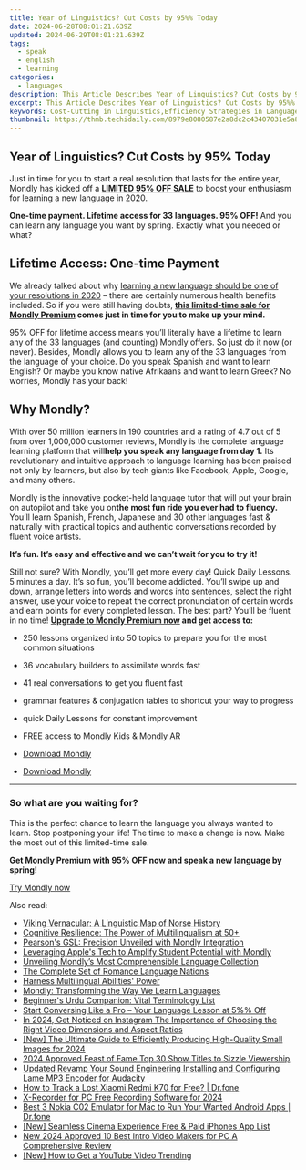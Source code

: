 ```yaml
---
title: Year of Linguistics? Cut Costs by 95%% Today
date: 2024-06-28T08:01:21.639Z
updated: 2024-06-29T08:01:21.639Z
tags:
  - speak
  - english
  - learning
categories:
  - languages
description: This Article Describes Year of Linguistics? Cut Costs by 95%% Today
excerpt: This Article Describes Year of Linguistics? Cut Costs by 95%% Today
keywords: Cost-Cutting in Linguistics,Efficiency Strategies in Language Studies,Reducing Expenses in Linguistic Research,Linguistics Budget Optimization,Affordable Linguistic Solutions,Language Study Cost Reduction Techniques,Financial Management for Linguists
thumbnail: https://thmb.techidaily.com/8979e8080587e2a8dc2c43407031e5a8747618e7ac4eca2f3b40cffb1bdf15c9.jpg
---
```


## Year of Linguistics? Cut Costs by 95% Today

 Just in time for you to start a real resolution that lasts for the entire year, Mondly has kicked off a [**LIMITED 95% OFF SALE**](https://shop.mondly.com/affiliate.php?ACCOUNT=ATISTUDI&AFFILIATE=108875&PATH=https://www.mondly.com?AFFILIATE=108875) to boost your enthusiasm for learning a new language in 2020.

**One-time payment. Lifetime access for 33 languages. 95% OFF!** And you can learn any language you want by spring. Exactly what you needed or what?

## Lifetime Access: One-time Payment

 We already talked about why [learning a new language should be one of your resolutions in 2020](https://shop.mondly.com/affiliate.php?ACCOUNT=ATISTUDI&AFFILIATE=108875&PATH=https://www.mondly.com?AFFILIATE=108875) – there are certainly numerous health benefits included. So if you were still having doubts, **[this limited-time sale for Mondly Premium](https://shop.mondly.com/affiliate.php?ACCOUNT=ATISTUDI&AFFILIATE=108875&PATH=https://www.mondly.com?AFFILIATE=108875) comes just in time for you to make up your mind.**

 95% OFF for lifetime access means you’ll literally have a lifetime to learn any of the 33 languages (and counting) Mondly offers. So just do it now (or never). Besides, Mondly allows you to learn any of the 33 languages from the language of your choice. Do you speak Spanish and want to learn English? Or maybe you know native Afrikaans and want to learn Greek? No worries, Mondly has your back!

## Why Mondly?

 With over 50 million learners in 190 countries and a rating of 4.7 out of 5 from over 1,000,000 customer reviews, Mondly is the complete language learning platform that will**help you** **speak any language from day 1.** Its revolutionary and intuitive approach to language learning has been praised not only by learners, but also by tech giants like Facebook, Apple, Google, and many others.

 Mondly is the innovative pocket-held language tutor that will put your brain on autopilot and take you on**the most fun ride you ever had to fluency.** You’ll learn Spanish, French, Japanese and 30 other languages fast & naturally with practical topics and authentic conversations recorded by fluent voice artists.

 **It’s fun. It’s easy and effective and we can’t wait for you to try it!**

 Still not sure? With Mondly, you’ll get more every day! Quick Daily Lessons. 5 minutes a day. It’s so fun, you’ll become addicted. You’ll swipe up and down, arrange letters into words and words into sentences, select the right answer, use your voice to repeat the correct pronunciation of certain words and earn points for every completed lesson. The best part? You’ll be fluent in no time! **[Upgrade to Mondly Premium now](https://shop.mondly.com/affiliate.php?ACCOUNT=ATISTUDI&AFFILIATE=108875&PATH=https://www.mondly.com?AFFILIATE=108875) and get access to:**

* 250 lessons organized into 50 topics to prepare you for the most common situations
* 36 vocabulary builders to assimilate words fast
* 41 real conversations to get you fluent fast
* grammar features & conjugation tables to shortcut your way to progress
* quick Daily Lessons for constant improvement
* FREE access to Mondly Kids & Mondly AR

* [Download Mondly](https://www.facebook.com/sharer/sharer.php?u=https%3A%2F%2Fwww.mondly.com%2Fblog%2Fmake-learning-new-language-easiest-resolution-2020-95-off%2F&t=Make+Learning+a+New+Language+Your+Easiest+Resolution+of+2020+with+95%25+off "Share on Facebook")
* [Download Mondly](https://shop.mondly.com/affiliate.php?ACCOUNT=ATISTUDI&AFFILIATE=108875&PATH=https://www.mondly.com?AFFILIATE=108875)

---

### So what are you waiting for?

 This is the perfect chance to learn the language you always wanted to learn. Stop postponing your life! The time to make a change is now. Make the most out of this limited-time sale.

 **Get Mondly Premium with 95% OFF now and speak a new language by spring!**

[Try Mondly now](https://adjt.mondly.com/5ixfg4k?campaign=blog-post-id-3785&fallback=https%3A%2F%2Fapp.mondly.com%3Futm%5Fmedium%3Dblog%5Fblog-post-id-3785%26utm%5Fsource%3Dblog-post-id-3785&redirect%5Fmacos=https%3A%2F%2Fapp.mondly.com%3Futm%5Fmedium%3Dblog%5Fblog-post-id-3785%26utm%5Fsource%3Dblog-post-id-3785&redirect%5Fandroid=https%3A%2F%2Fplay.google.com%2Fstore%2Fapps%2Fdetails%3Fid%3Dcom.atistudios.mondly.languages%3Futm%5Fmedium%3Dblog%5Fblog-post-id-3785%26utm%5Fsource%3Dblog-post-id-3785&redirect%5Fios=https%3A%2F%2Fapps.apple.com%2Fapp%2Fapple-store%2Fid987873536%3Fpt%3D78954800%26ct%3Dblog-post-id-3785%26mt%3D8 "Try Mondly now")

<ins class="adsbygoogle"
     style="display:block"
     data-ad-format="autorelaxed"
     data-ad-client="ca-pub-7571918770474297"
     data-ad-slot="1223367746"></ins>



<ins class="adsbygoogle"
     style="display:block"
     data-ad-client="ca-pub-7571918770474297"
     data-ad-slot="8358498916"
     data-ad-format="auto"
     data-full-width-responsive="true"></ins>

<span class="atpl-alsoreadstyle">Also read:</span>
<div><ul>
<li><a href="https://mondly-stories.techidaily.com/viking-vernacular-a-linguistic-map-of-norse-history/"><u>Viking Vernacular: A Linguistic Map of Norse History</u></a></li>
<li><a href="https://mondly-stories.techidaily.com/cognitive-resilience-the-power-of-multilingualism-at-50plus/"><u>Cognitive Resilience: The Power of Multilingualism at 50+</u></a></li>
<li><a href="https://mondly-stories.techidaily.com/pearsons-gsl-precision-unveiled-with-mondly-integration/"><u>Pearson's GSL: Precision Unveiled with Mondly Integration</u></a></li>
<li><a href="https://mondly-stories.techidaily.com/leveraging-apples-tech-to-amplify-student-potential-with-mondly/"><u>Leveraging Apple's Tech to Amplify Student Potential with Mondly</u></a></li>
<li><a href="https://mondly-stories.techidaily.com/unveiling-mondlys-most-comprehensible-language-collection/"><u>Unveiling Mondly’s Most Comprehensible Language Collection</u></a></li>
<li><a href="https://mondly-stories.techidaily.com/the-complete-set-of-romance-language-nations/"><u>The Complete Set of Romance Language Nations</u></a></li>
<li><a href="https://mondly-stories.techidaily.com/harness-multilingual-abilities-power/"><u>Harness Multilingual Abilities' Power</u></a></li>
<li><a href="https://mondly-stories.techidaily.com/mondly-transforming-the-way-we-learn-languages/"><u>Mondly: Transforming the Way We Learn Languages</u></a></li>
<li><a href="https://mondly-stories.techidaily.com/beginners-urdu-companion-vital-terminology-list/"><u>Beginner's Urdu Companion: Vital Terminology List</u></a></li>
<li><a href="https://mondly-stories.techidaily.com/1719580834568-start-conversing-like-a-pro-your-language-lesson-at-5-off/"><u>Start Conversing Like a Pro – Your Language Lesson at 5%% Off</u></a></li>
<li><a href="https://video-ai-editor.techidaily.com/in-2024-get-noticed-on-instagram-the-importance-of-choosing-the-right-video-dimensions-and-aspect-ratios/"><u>In 2024, Get Noticed on Instagram The Importance of Choosing the Right Video Dimensions and Aspect Ratios</u></a></li>
<li><a href="https://vimeo-videos.techidaily.com/new-the-ultimate-guide-to-efficiently-producing-high-quality-small-images-for-2024/"><u>[New] The Ultimate Guide to Efficiently Producing High-Quality Small Images for 2024</u></a></li>
<li><a href="https://youtube-stream.techidaily.com/2024-approved-feast-of-fame-top-30-show-titles-to-sizzle-viewership/"><u>2024 Approved  Feast of Fame  Top 30 Show Titles to Sizzle Viewership</u></a></li>
<li><a href="https://voice-adjusting.techidaily.com/updated-revamp-your-sound-engineering-installing-and-configuring-lame-mp3-encoder-for-audacity/"><u>Updated Revamp Your Sound Engineering Installing and Configuring Lame MP3 Encoder for Audacity</u></a></li>
<li><a href="https://android-location-track.techidaily.com/how-to-track-a-lost-xiaomi-redmi-k70-for-free-drfone-by-drfone-virtual-android/"><u>How to Track a Lost Xiaomi Redmi K70 for Free? | Dr.fone</u></a></li>
<li><a href="https://screen-activity-recording.techidaily.com/x-recorder-for-pc-free-recording-software-for-2024/"><u>X-Recorder for PC  Free Recording Software for 2024</u></a></li>
<li><a href="https://screen-mirror.techidaily.com/best-3-nokia-c02-emulator-for-mac-to-run-your-wanted-android-apps-drfone-by-drfone-android/"><u>Best 3 Nokia C02 Emulator for Mac to Run Your Wanted Android Apps | Dr.fone</u></a></li>
<li><a href="https://extra-skills.techidaily.com/new-seamless-cinema-experience-free-and-paid-iphones-app-list/"><u>[New] Seamless Cinema Experience  Free & Paid iPhones App List</u></a></li>
<li><a href="https://video-creation-software.techidaily.com/new-2024-approved-10-best-intro-video-makers-for-pc-a-comprehensive-review/"><u>New 2024 Approved 10 Best Intro Video Makers for PC A Comprehensive Review</u></a></li>
<li><a href="https://youtube-stream.techidaily.com/new-how-to-get-a-youtube-video-trending/"><u>[New] How to Get a YouTube Video Trending</u></a></li>
</ul></div>

